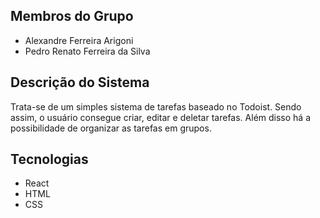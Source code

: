 ## Membros do Grupo
- Alexandre Ferreira Arigoni
- Pedro Renato Ferreira da Silva

## Descrição do Sistema
Trata-se de um simples sistema de tarefas baseado no Todoist. Sendo assim, o usuário consegue criar, editar e deletar tarefas. Além disso há a possibilidade de organizar as tarefas em grupos.

## Tecnologias
- React
- HTML
- CSS
